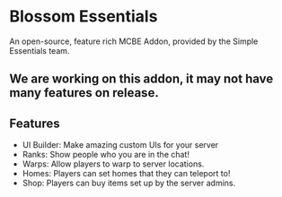 # Blossom Essentials
An open-source, feature rich MCBE Addon, provided by the Simple Essentials team.

We are working on this addon, it may not have many features on release.
------------
## Features
- UI Builder: Make amazing custom UIs for your server
- Ranks: Show people who you are in the chat!
- Warps: Allow players to warp to server locations.
- Homes: Players can set homes that they can teleport to!
- Shop: Players can buy items set up by the server admins.

